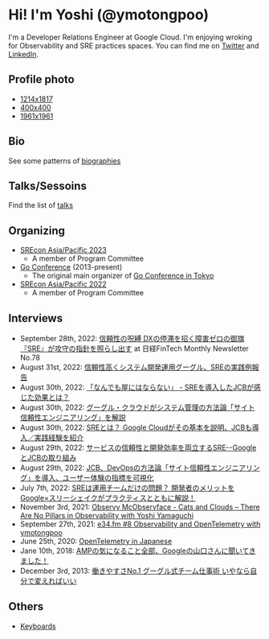 # Hi! I'm Yoshi (@ymotongpoo)

I'm a Developer Relations Engineer at Google Cloud. I'm enjoying wroking for Observability and SRE practices spaces. You can find me on [Twitter](https://twitter.com/ymotongpoo) and [LinkedIn](https://www.linkedin.com/in/yoshifumiyamaguchi/).

## Profile photo

* [1214x1817](https://github.com/ymotongpoo/ymotongpoo/blob/master/yoshifumi_1214x1817.jpg)
* [400x400](https://github.com/ymotongpoo/ymotongpoo/blob/master/yoshfiumi_400x400.jpg)
* [1961x1961](https://github.com/ymotongpoo/ymotongpoo/blob/master/yoshifumi_1961x1961.jpg)

## Bio

See some patterns of [biographies](https://github.com/ymotongpoo/ymotongpoo/blob/master/biography.md)

## Talks/Sessoins

Find the list of [talks](https://github.com/ymotongpoo/ymotongpoo/blob/master/talks.md)

## Organizing

* [SREcon Asia/Pacific 2023](https://www.usenix.org/conference/srecon23apac)
  * A member of Program Committee
* [Go Conference](https://gocon.jp) (2013-present)
  * The original main organizer of [Go Conference in Tokyo](https://gocon.jp)
* [SREcon Asia/Pacific 2022](https://www.usenix.org/conference/srecon22apac)
  * A member of Program Committee

## Interviews

* September 28th, 2022: [信頼性の呪縛 DXの停滞を招く障害ゼロの御旗 『SRE』が攻守の指針を照らし出す](https://xtech.nikkei.com/atcl/nxt/mag/nft/21/040100002/092200021/) at 日経FinTech Monthly Newsletter No.78
* August 31st, 2022: [信頼性高くシステム開発運用グーグル、SREの実践例報告](https://dempa-digital.com/article/349020)
* August 30th, 2022: [「なんでも屋にはならない」 - SREを導入したJCBが感じた効果とは？](https://news.mynavi.jp/techplus/article/20220830-2438301/)
* August 30th, 2022: [グーグル・クラウドがシステム管理の方法論「サイト信頼性エンジニアリング」を解説](https://cloud.watch.impress.co.jp/docs/news/1435726.html)
* August 30th, 2022: [SREとは？ Google Cloudがその基本を説明、JCBも導入／実践経験を紹介](https://ascii.jp/elem/000/004/103/4103386/)
* August 29th, 2022: [サービスの信頼性と開発効率を両立するSRE--GoogleとJCBの取り組み](https://japan.zdnet.com/article/35192472/)
* August 29th, 2022: [JCB、DevOpsの方法論「サイト信頼性エンジニアリング」を導入、ユーザー体験の指標を可視化](https://it.impress.co.jp/articles/-/23693)
* July 7th, 2022: [SREは運用チームだけの問題？ 開発者のメリットをGoogle×スリーシェイクがプラクティスとともに解説！](https://codezine.jp/article/detail/16020)
* November 3rd, 2021: [Observy McObservface - Cats and Clouds – There Are No Pillars in Observability with Yoshi Yamaguchi](https://dev.to/newrelic/cats-and-clouds-there-are-no-pillars-in-observability-with-yoshi-yamaguchi-2epo)
* September 27th, 2021: [e34.fm #8 Observability and OpenTelemetry with ymotongpoo](https://e34.fm/8/)
* June 25th, 2020: [OpenTelemetry in Japanese](https://medium.com/opentelemetry/opentelemetry-in-japanese-84d39387e99b)
* Jane 10th, 2018: [AMPの気になること全部、Googleの山口さんに聞いてきました！](https://html5experts.jp/shumpei-shiraishi/24795/)
* December 3rd, 2013: [働きやすさNo.1 グーグル式チーム仕事術 いやなら自分で変えればいい](https://toyokeizai.net/articles/-/24976)

## Others

* [Keyboards](https://github.com/ymotongpoo/ymotongpoo/blob/master/keyboards.md)
